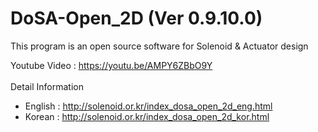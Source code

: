 # DoSA-Open_2D (Ver 0.9.10.0)

This program is an open source software for Solenoid &amp; Actuator design

Youtube Video : https://youtu.be/AMPY6ZBbO9Y
<br><br>
Detail Information
  - English : http://solenoid.or.kr/index_dosa_open_2d_eng.html
  - Korean  : http://solenoid.or.kr/index_dosa_open_2d_kor.html
<br><br>
<img src="http://www.solenoid.or.kr/openactuator/DoSA_Open/DoSA-Open_2D.png" border="0" alt="">
